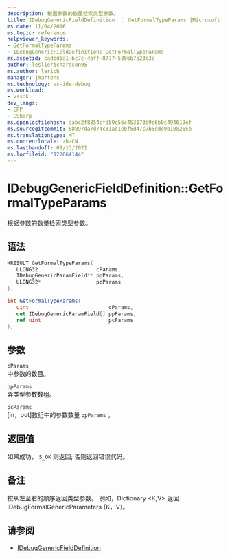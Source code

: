 ```yaml
---
description: 根据参数的数量检索类型参数。
title: IDebugGenericFieldDefinition：： GetFormalTypeParams |Microsoft Docs
ms.date: 11/04/2016
ms.topic: reference
helpviewer_keywords:
- GetFormalTypeParams
- IDebugGenericFieldDefinition::GetFormalTypeParams
ms.assetid: cadbd6a1-bc7c-4aff-8777-5396b7a23c3e
author: leslierichardson95
ms.author: lerich
manager: jmartens
ms.technology: vs-ide-debug
ms.workload:
- vssdk
dev_langs:
- CPP
- CSharp
ms.openlocfilehash: aabc2f8854cfd59c56c453173b9c6b0c494619ef
ms.sourcegitcommit: 68897da7d74c31ae1ebf5d47c7b5ddc9b108265b
ms.translationtype: MT
ms.contentlocale: zh-CN
ms.lasthandoff: 08/13/2021
ms.locfileid: "122064144"
---
```

# <a name="idebuggenericfielddefinitiongetformaltypeparams"></a>IDebugGenericFieldDefinition::GetFormalTypeParams
根据参数的数量检索类型参数。

## <a name="syntax"></a>语法

```cpp
HRESULT GetFormalTypeParams(
   ULONG32                   cParams,
   IDebugGenericParamField** ppParams,
   ULONG32*                  pcParams
);
```

```csharp
int GetFormalTypeParams(
   uint                          cParams,
   out IDebugGenericParamField[] ppParams,
   ref uint                      pcParams
);
```

## <a name="parameters"></a>参数
`cParams`\
中参数的数目。

`ppParams`\
弄类型参数数组。

`pcParams`\
[in，out]数组中的参数数量 `ppParams` 。

## <a name="return-value"></a>返回值
 如果成功， `S_OK` 则返回; 否则返回错误代码。

## <a name="remarks"></a>备注
 按从左至右的顺序返回类型参数。 例如，Dictionary \<K,V> 返回 IDebugFormalGenericParameters {K，V}。

## <a name="see-also"></a>请参阅
- [IDebugGenericFieldDefinition](../../../extensibility/debugger/reference/idebuggenericfielddefinition.md)
